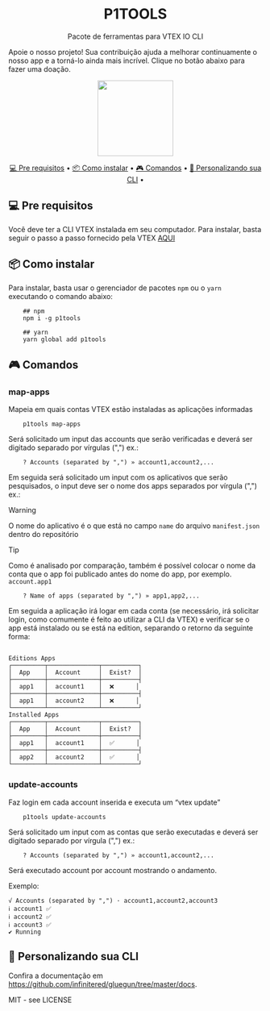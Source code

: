 <h1 align="center">
    P1TOOLS
</h1>
<p align="center">Pacote de ferramentas para VTEX IO CLI</p>

Apoie o nosso projeto! Sua contribuição ajuda a melhorar continuamente o nosso app e a torná-lo ainda mais incrível. Clique no botão abaixo para fazer uma doação.
<p align="center">
  <a href="https://rebrand.ly/w7ju9oj" target="_blank">
    <img width="150" src="https://github.com/luizbp/p1tools-gluegun/assets/54871916/21ed71ec-3d9f-4fa4-86b7-9c41b4f4f8f8">
  </a>
</p>

<p align="center">
 <a href="#-pre-requisitos">💻 Pre requisitos</a> •
 <a href="#-como-instalar">📦 Como instalar</a> •
 <a href="#-comandos">🎮 Comandos</a> •
 <a href="#-personalizando-sua-cli">🚀 Personalizando sua CLI</a> • 
</p>

## 💻 Pre requisitos

Você deve ter a CLI VTEX instalada em seu computador. Para instalar, basta seguir o passo a passo fornecido pela VTEX [AQUI](https://developers.vtex.com/vtex-developer-docs/docs/vtex-io-documentation-vtex-io-cli-install)

## 📦 Como instalar

Para instalar, basta usar o gerenciador de pacotes `npm` ou o `yarn` executando o comando abaixo:

```shell
    ## npm
    npm i -g p1tools

    ## yarn
    yarn global add p1tools
```

## 🎮 Comandos

### map-apps

Mapeia em quais contas VTEX estão instaladas as aplicações informadas

```shell
    p1tools map-apps
```

Será solicitado um input das accounts que serão verificadas e deverá ser digitado separado por vírgulas (",") ex.:

```shell
    ? Accounts (separated by ",") » account1,account2,...
```

Em seguida será solicitado um input com os aplicativos que serão pesquisados, o input deve ser o nome dos apps separados por vírgula (",") ex.:

> [!WARNING]
> O nome do aplicativo é o que está no campo `name` do arquivo `manifest.json` dentro do repositório

> [!TIP]
> Como é analisado por comparação, também é possível colocar o nome da conta que o app foi publicado antes do nome do app, por exemplo. `account.app1`

```shell
    ? Name of apps (separated by ",") » app1,app2,...
```

Em seguida a aplicação irá logar em cada conta (se necessário, irá solicitar login, como comumente é feito ao utilizar a CLI da VTEX) e verificar se o app está instalado ou se está na edition, separando o retorno da seguinte forma:

```shell

Editions Apps
┌─────────┬──────────────┬──────────┐
│  App    │  Account     │  Exist?  │
├─────────┼──────────────┼──────────┤
│  app1   │  account1    │  ❌      │
├─────────┼──────────────┼──────────┤
│  app1   │  account2    │  ❌      │
└─────────┴──────────────┴──────────┘
Installed Apps
┌─────────┬──────────────┬──────────┐
│  App    │  Account     │  Exist?  │
├─────────┼──────────────┼──────────┤
│  app1   │  account1    │  ✅      │
├─────────┼──────────────┼──────────┤
│  app2   │  account2    │  ✅      │
└─────────┴──────────────┴──────────┘
```

### update-accounts

Faz login em cada account inserida e executa um “vtex update”

```shell
    p1tools update-accounts
```

Será solicitado um input com as contas que serão executadas e deverá ser digitado separado por vírgula (",") ex.:

```shell
    ? Accounts (separated by ",") » account1,account2,...
```

Será executado account por account mostrando o andamento.

Exemplo: 

```shell
√ Accounts (separated by ",") · account1,account2,account3
ℹ account1 ✅
ℹ account2 ✅
ℹ account3 ✅
✔ Running
```


## 🚀 Personalizando sua CLI

Confira a documentação em https://github.com/infinitered/gluegun/tree/master/docs.

MIT - see LICENSE

